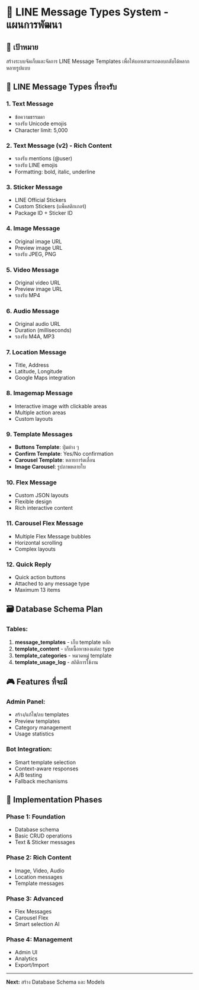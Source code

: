 # 📨 LINE Message Types System - แผนการพัฒนา

## 🎯 เป้าหมาย
สร้างระบบจัดเก็บและจัดการ LINE Message Templates เพื่อให้บอทสามารถตอบกลับได้หลากหลายรูปแบบ

## 📝 LINE Message Types ที่รองรับ

### 1. **Text Message**
- ข้อความธรรมดา
- รองรับ Unicode emojis
- Character limit: 5,000

### 2. **Text Message (v2) - Rich Content**
- รองรับ mentions (@user)
- รองรับ LINE emojis
- Formatting: bold, italic, underline

### 3. **Sticker Message**
- LINE Official Stickers
- Custom Stickers (แพ็คสติกเกอร์)
- Package ID + Sticker ID

### 4. **Image Message**
- Original image URL
- Preview image URL
- รองรับ JPEG, PNG

### 5. **Video Message**
- Original video URL
- Preview image URL
- รองรับ MP4

### 6. **Audio Message**
- Original audio URL
- Duration (milliseconds)
- รองรับ M4A, MP3

### 7. **Location Message**
- Title, Address
- Latitude, Longitude
- Google Maps integration

### 8. **Imagemap Message**
- Interactive image with clickable areas
- Multiple action areas
- Custom layouts

### 9. **Template Messages**
- **Buttons Template**: ปุ่มต่าง ๆ
- **Confirm Template**: Yes/No confirmation
- **Carousel Template**: หลายการ์ดเลื่อน
- **Image Carousel**: รูปภาพหลายใบ

### 10. **Flex Message**
- Custom JSON layouts
- Flexible design
- Rich interactive content

### 11. **Carousel Flex Message**
- Multiple Flex Message bubbles
- Horizontal scrolling
- Complex layouts

### 12. **Quick Reply**
- Quick action buttons
- Attached to any message type
- Maximum 13 items

## 🗃️ Database Schema Plan

### Tables:
1. **message_templates** - เก็บ template หลัก
2. **template_content** - เก็บเนื้อหาของแต่ละ type
3. **template_categories** - หมวดหมู่ template
4. **template_usage_log** - สถิติการใช้งาน

## 🎮 Features ที่จะมี

### Admin Panel:
- สร้าง/แก้ไข/ลบ templates
- Preview templates
- Category management
- Usage statistics

### Bot Integration:
- Smart template selection
- Context-aware responses
- A/B testing
- Fallback mechanisms

## 🔧 Implementation Phases

### Phase 1: Foundation
- Database schema
- Basic CRUD operations
- Text & Sticker messages

### Phase 2: Rich Content
- Image, Video, Audio
- Location messages
- Template messages

### Phase 3: Advanced
- Flex Messages
- Carousel Flex
- Smart selection AI

### Phase 4: Management
- Admin UI
- Analytics
- Export/Import

---
**Next:** สร้าง Database Schema และ Models

